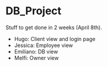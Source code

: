 # DB_Project
Stuff to get done in 2 weeks (April 8th).
- Hugo: Client view and login page
- Jessica: Employee view
- Emiliano: DB view
- Melfi: Owner view
